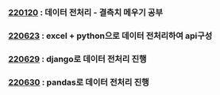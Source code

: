 ### [220120](./220120) : 데이터 전처리 - 결측치 메우기 공부

### [220623](./220623) : excel + python으로 데이터 전처리하여 api구성

### [220629](./220629) : django로 데이터 전처리 진행

### [220630](./220630) : pandas로 데이터 전처리 진행
